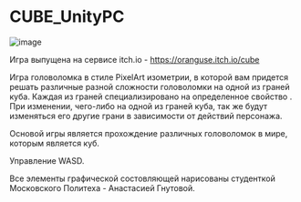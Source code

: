 # CUBE_UnityPC
![image](https://user-images.githubusercontent.com/51047366/186431843-f4ef9c21-9563-494b-907c-18dc6a74d1fa.png)

Игра выпущена на сервисе itch.io - https://oranguse.itch.io/cube

Игра головоломка в стиле PixelArt изометрии, в которой вам придется решать различные разной сложности головоломки на одной из граней куба. Каждая из граней специализировано на определенное свойство . При изменении, чего-либо на одной из граней куба, так же будут изменяться его другие грани в зависимости от действий персонажа.

Основой игры является прохождение различных головоломок в мире, которым является куб.

Управление WASD.

Все элементы графической состовляющей нарисованы студенткой Московского Политеха - Анастасией Гнутовой.
